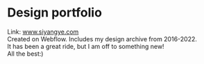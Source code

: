 # Design portfolio
Link: www.siyangye.com
<br>Created on Webflow. Includes my design archive from 2016-2022. 
<br> It has been a great ride, but I am off to something new!
<br> All the best:) </br>
